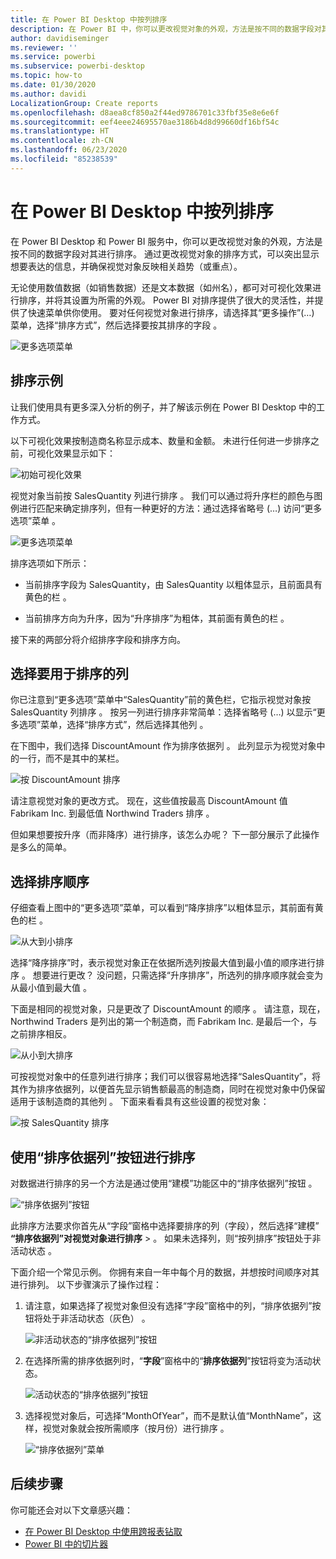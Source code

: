 ```yaml
---
title: 在 Power BI Desktop 中按列排序
description: 在 Power BI 中，你可以更改视觉对象的外观，方法是按不同的数据字段对其进行排序。
author: davidiseminger
ms.reviewer: ''
ms.service: powerbi
ms.subservice: powerbi-desktop
ms.topic: how-to
ms.date: 01/30/2020
ms.author: davidi
LocalizationGroup: Create reports
ms.openlocfilehash: d8aea8cf850a2f44ed9786701c33fbf35e8e6e6f
ms.sourcegitcommit: eef4eee24695570ae3186b4d8d99660df16bf54c
ms.translationtype: HT
ms.contentlocale: zh-CN
ms.lasthandoff: 06/23/2020
ms.locfileid: "85238539"
---
```

# <a name="sort-by-column-in-power-bi-desktop"></a>在 Power BI Desktop 中按列排序
在 Power BI Desktop 和 Power BI 服务中，你可以更改视觉对象的外观，方法是按不同的数据字段对其进行排序。 通过更改视觉对象的排序方式，可以突出显示想要表达的信息，并确保视觉对象反映相关趋势（或重点）。

无论使用数值数据（如销售数据）还是文本数据（如州名），都可对可视化效果进行排序，并将其设置为所需的外观。 Power BI 对排序提供了很大的灵活性，并提供了快速菜单供你使用。 要对任何视觉对象进行排序，请选择其“更多操作”(…) 菜单，选择“排序方式”，然后选择要按其排序的字段   。

![更多选项菜单](media/desktop-sort-by-column/sortbycolumn_2.png)

## <a name="sorting-example"></a>排序示例
让我们使用具有更多深入分析的例子，并了解该示例在 Power BI Desktop 中的工作方式。

以下可视化效果按制造商名称显示成本、数量和金额。 未进行任何进一步排序之前，可视化效果显示如下：

![初始可视化效果](media/desktop-sort-by-column/sortbycolumn_1.png)

视觉对象当前按 SalesQuantity 列进行排序  。 我们可以通过将升序栏的颜色与图例进行匹配来确定排序列，但有一种更好的方法：通过选择省略号 (…) 访问“更多选项”菜单  。

![更多选项菜单](media/desktop-sort-by-column/sortbycolumn_2.png)

排序选项如下所示：

* 当前排序字段为 SalesQuantity，由 SalesQuantity 以粗体显示，且前面具有黄色的栏   。 

* 当前排序方向为升序，因为“升序排序”为粗体，其前面有黄色的栏  。

接下来的两部分将介绍排序字段和排序方向。

## <a name="select-which-column-to-use-for-sorting"></a>选择要用于排序的列
你已注意到“更多选项”菜单中“SalesQuantity”前的黄色栏，它指示视觉对象按 SalesQuantity 列排序    。 按另一列进行排序非常简单：选择省略号 (…) 以显示“更多选项”菜单，选择“排序方式”，然后选择其他列   。

在下图中，我们选择 DiscountAmount 作为排序依据列  。 此列显示为视觉对象中的一行，而不是其中的某栏。 

![按 DiscountAmount 排序](media/desktop-sort-by-column/sortbycolumn_3.png)

请注意视觉对象的更改方式。 现在，这些值按最高 DiscountAmount 值 Fabrikam Inc. 到最低值 Northwind Traders 排序  。 

但如果想要按升序（而非降序）进行排序，该怎么办呢？ 下一部分展示了此操作是多么的简单。

## <a name="select-the-sort-order"></a>选择排序顺序
仔细查看上图中的“更多选项”菜单，可以看到“降序排序”以粗体显示，其前面有黄色的栏   。

![从大到小排序](media/desktop-sort-by-column/sortbycolumn_4.png)

选择“降序排序”时，表示视觉对象正在依据所选列按最大值到最小值的顺序进行排序  。 想要进行更改？ 没问题，只需选择“升序排序”，所选列的排序顺序就会变为从最小值到最大值  。

下面是相同的视觉对象，只是更改了 DiscountAmount 的顺序  。 请注意，现在，Northwind Traders 是列出的第一个制造商，而 Fabrikam Inc. 是最后一个，与之前排序相反。

![从小到大排序](media/desktop-sort-by-column/sortbycolumn_5.png)

可按视觉对象中的任意列进行排序；我们可以很容易地选择“SalesQuantity”，将其作为排序依据列，以便首先显示销售额最高的制造商，同时在视觉对象中仍保留适用于该制造商的其他列  。 下面来看看具有这些设置的视觉对象：

![按 SalesQuantity 排序](media/desktop-sort-by-column/sortbycolumn_6.png)

## <a name="sort-using-the-sort-by-column-button"></a>使用“排序依据列”按钮进行排序
对数据进行排序的另一个方法是通过使用“建模”功能区中的“排序依据列”按钮   。

![“排序依据列”按钮](media/desktop-sort-by-column/sortbycolumn_8.png)

此排序方法要求你首先从“字段”窗格中选择要排序的列（字段），然后选择“建模” **“排序依据列”对视觉对象进行排序**   >   。 如果未选择列，则“按列排序”按钮处于非活动状态  。

下面介绍一个常见示例。 你拥有来自一年中每个月的数据，并想按时间顺序对其进行排列。 以下步骤演示了操作过程：

1. 请注意，如果选择了视觉对象但没有选择“字段”窗格中的列，“排序依据列”按钮将处于非活动状态（灰色）   。
   
   ![非活动状态的“排序依据列”按钮](media/desktop-sort-by-column/sortbycolumn_9.png)

2. 在选择所需的排序依据列时，“**字段**”窗格中的“**排序依据列**”按钮将变为活动状态。
   
   ![活动状态的“排序依据列”按钮](media/desktop-sort-by-column/sortbycolumn_10.png)
3. 选择视觉对象后，可选择“MonthOfYear”，而不是默认值“MonthName”，这样，视觉对象就会按所需顺序（按月份）进行排序   。
   
   ![“排序依据列”菜单](media/desktop-sort-by-column/sortbycolumn_11.png)


<!---
This functionality is no longer active. Jan 2020

## Getting back to default column for sorting
You can sort by any column you'd like, but there may be times when you want the visual to return to its default sorting column. No problem. For a visual that has a sort column selected, open the **More options** menu and select that column again, and the visualization returns to its default sort column.

For example, here's our previous chart:

![Initial visualization](media/desktop-sort-by-column/sortbycolumn_6.png)

When we go back to the menu and select **SalesQuantity** again, the visual defaults to being ordered alphabetically by **Manufacturer**, as shown in the following image.

![Default sort order](media/desktop-sort-by-column/sortbycolumn_7.png)

With so many options for sorting your visuals, creating just the chart or image you want is easy.
--->

## <a name="next-steps"></a>后续步骤

你可能还会对以下文章感兴趣：

* [在 Power BI Desktop 中使用跨报表钻取](desktop-cross-report-drill-through.md)
* [Power BI 中的切片器](../visuals/power-bi-visualization-slicers.md)
